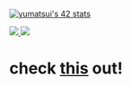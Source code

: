  [![yumatsui's 42 stats](https://badge.mediaplus.ma/colorfulwaves/yumatsui)](https://github.com/oakoudad/badge42)
 
 <p align="leading">
  <a href="https://skillicons.dev">
    <img src="https://skillicons.dev/icons?i=c,cpp,androidstudio,kotlin,python,html,css,js,react,postgres" />
   <img src="https://skillicons.dev/icons?i=bootstrap,tailwind,blender,aws,dynamoDB,docker,firebase,nginx,wordpress,github" />
  </a>
</p>


# check [this](https://yuma.poco-vision.com) out! 
